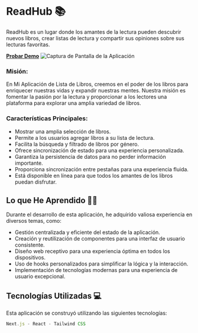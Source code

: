 # ReadHub 📚

ReadHub es un lugar donde los amantes de la lectura pueden descubrir nuevos
libros, crear listas de lectura y compartir sus opiniones sobre sus lecturas
favoritas.

[**Probar Demo**]()
![Captura de Pantalla de la Aplicación](enlace-a-la-imagen-de-la-aplicación.jpg)

### Misión:

En Mi Aplicación de Lista de Libros, creemos en el poder de los libros para
enriquecer nuestras vidas y expandir nuestras mentes. Nuestra misión es fomentar
la pasión por la lectura y proporcionar a los lectores una plataforma para
explorar una amplia variedad de libros.

### Características Principales:

- Mostrar una amplia selección de libros.
- Permite a los usuarios agregar libros a su lista de lectura.
- Facilita la búsqueda y filtrado de libros por género.
- Ofrece sincronización de estado para una experiencia personalizada.
- Garantiza la persistencia de datos para no perder información importante.
- Proporciona sincronización entre pestañas para una experiencia fluida.
- Está disponible en línea para que todos los amantes de los libros puedan
  disfrutar.

## Lo que He Aprendido 👨‍💻

Durante el desarrollo de esta aplicación, he adquirido valiosa experiencia en
diversos temas, como:

- Gestión centralizada y eficiente del estado de la aplicación.
- Creación y reutilización de componentes para una interfaz de usuario
  consistente.
- Diseño web receptivo para una experiencia óptima en todos los dispositivos.
- Uso de hooks personalizados para simplificar la lógica y la interacción.
- Implementación de tecnologías modernas para una experiencia de usuario
  excepcional.

## Tecnologías Utilizadas 💻

Esta aplicación se construyó utilizando las siguientes tecnologías:

```javascript
Next.js - React - Tailwind CSS
```
